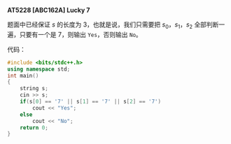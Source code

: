 **AT5228 [ABC162A] Lucky 7** 

题面中已经保证 $s$ 的长度为 $3$，也就是说，我们只需要把 $s_0$，$s_1$，$s_2$ 全部判断一遍，只要有一个是 $7$，则输出 `Yes`，否则输出 `No`。

代码：

```cpp
#include <bits/stdc++.h>
using namespace std;
int main()
{
    string s;
    cin >> s;
    if(s[0] == '7' || s[1] == '7' || s[2] == '7')
        cout << "Yes";
    else 
        cout << "No";
    return 0;
}
```